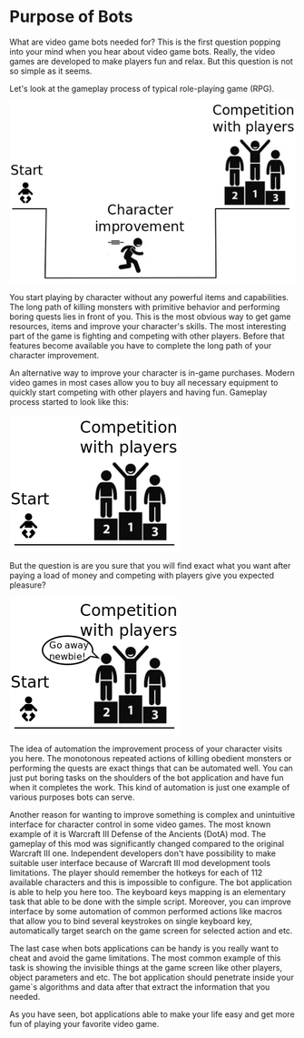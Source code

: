# Purpose of Bots

What are video game bots needed for? This is the first question popping into your mind when you hear about video game bots. Really, the video games are developed to make players fun and relax. But this question is not so simple as it seems.

Let's look at the gameplay process of typical role-playing game (RPG).

![Game Process Scheme](game-process.png)

You start playing by character without any powerful items and capabilities. The long path of killing monsters with primitive behavior and performing boring quests lies in front of you. This is the most obvious way to get game resources, items and improve your character's skills. The most interesting part of the game is fighting and competing with other players. Before that features become available you have to complete the long path of your character improvement.

An alternative way to improve your character is in-game purchases. Modern video games in most cases allow you to buy all necessary equipment to quickly start competing with other players and having fun. Gameplay process started to look like this:

![Game Purchase Scheme](game-purchase.png)

But the question is are you sure that you will find exact what you want after paying a load of money and competing with players give you expected pleasure?

![Go Away](go-away.png)

The idea of automation the improvement process of your character visits you here. The monotonous repeated actions of killing obedient monsters or performing the quests are exact things that can be automated well. You can just put boring tasks on the shoulders of the bot application and have fun when it completes the work. This kind of automation is just one example of various purposes bots can serve.

Another reason for wanting to improve something is complex and unintuitive interface for character control in some video games. The most known example of it is Warcraft III Defense of the Ancients (DotA) mod. The gameplay of this mod was significantly changed compared to the original Warcraft III one. Independent developers don't have possibility to make suitable user interface because of Warcraft III mod development tools limitations. The player should remember the hotkeys for each of 112 available characters and this is impossible to configure. The bot application is able to help you here too. The keyboard keys mapping is an elementary task that able to be done with the simple script. Moreover, you can improve interface by some automation of common performed actions like macros that allow you to bind several keystrokes on single keyboard key, automatically target search on the game screen for selected action and etc.

The last case when bots applications can be handy is you really want to cheat and avoid the game limitations. The most common example of this task is showing the invisible things at the game screen like other players, object parameters and etc. The bot application should penetrate inside your game`s algorithms and data after that extract the information that you needed.

As you have seen, bot applications able to make your life easy and get more fun of playing your favorite video game.